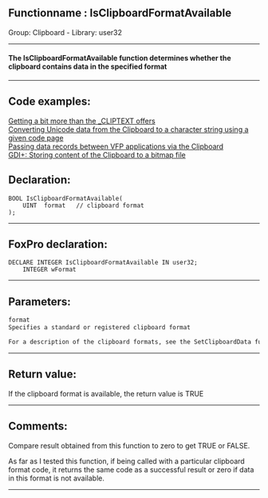 <link rel="stylesheet" type="text/css" href="../../css/win32api.css">  
<link rel="stylesheet" href="https://cdnjs.cloudflare.com/ajax/libs/font-awesome/4.7.0/css/font-awesome.min.css">

## Functionname : IsClipboardFormatAvailable
Group: Clipboard - Library: user32    
***  


#### The IsClipboardFormatAvailable function determines whether the clipboard contains data in the specified format
***  


## Code examples:
[Getting a bit more than the _CLIPTEXT offers](../../samples/sample_278.md)  
[Converting Unicode data from the Clipboard to a character string using a given code page](../../samples/sample_316.md)  
[Passing data records between VFP applications via the Clipboard](../../samples/sample_346.md)  
[GDI+: Storing content of the Clipboard to a bitmap file](../../samples/sample_475.md)  

## Declaration:
```foxpro  
BOOL IsClipboardFormatAvailable(
	UINT  format   // clipboard format
);  
```  
***  


## FoxPro declaration:
```foxpro  
DECLARE INTEGER IsClipboardFormatAvailable IN user32;
	INTEGER wFormat  
```  
***  


## Parameters:
```txt  
format
Specifies a standard or registered clipboard format

For a description of the clipboard formats, see the SetClipboardData function  
```  
***  


## Return value:
If the clipboard format is available, the return value is TRUE  
***  


## Comments:
Compare result obtained from this function to zero to get TRUE or FALSE.   
  
As far as I tested this function, if being called with a particular clipboard format code, it returns the same code as a successful result or zero if data in this format is not available.  
  
***  

